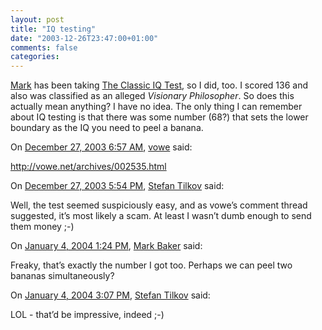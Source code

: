 ```yaml
---
layout: post
title: "IQ testing"
date: "2003-12-26T23:47:00+01:00"
comments: false
categories: 
---
```


<p><a href="http://www.markbaker.ca/2002/09/Blog/">Mark</a> has been taking <a href="http://web.tickle.com/tests/uiq/">The Classic IQ Test</a>, so I did, too. I scored 136 and also was classified as an alleged <em>Visionary Philosopher</em>.
So does this actually mean anything? I have no idea. The only thing I can remember about IQ testing is that there was some number (68?) that sets the lower boundary as the IQ you need to peel a banana.</p>

<section class="comments">

<div class="comment" id="comment-126">
On <a href="#comment-126" title="Permalink to this comment">December 27, 2003  6:57 AM</a>, <a href="http://vowe.net" title="http://vowe.net" rel="nofollow">vowe</a>
said:
<p><a href="http://vowe.net/archives/002535.html" rel="nofollow" /><a href="http://vowe.net/archives/002535.html" rel="nofollow">http://vowe.net/archives/002535.html</a></p>


<div class="comment" id="comment-127">
On <a href="#comment-127" title="Permalink to this comment">December 27, 2003  5:54 PM</a>, <a href="/en/staff/st/">Stefan Tilkov</a>
said:
<p>Well, the test seemed suspiciously easy, and as vowe&#8217;s comment thread suggested, it&#8217;s most likely a scam.
At least I wasn&#8217;t dumb enough to send them money ;-)</p>


<div class="comment" id="comment-128">
On <a href="#comment-128" title="Permalink to this comment">January  4, 2004  1:24 PM</a>, <a href="http://www.markbaker.ca" title="http://www.markbaker.ca" rel="nofollow">Mark Baker</a>
said:
<p>Freaky, that&#8217;s exactly the number I got too.  Perhaps we can peel two bananas simultaneously?</p>


<div class="comment" id="comment-129">
On <a href="#comment-129" title="Permalink to this comment">January  4, 2004  3:07 PM</a>, <a href="/en/staff/st/">Stefan Tilkov</a>
said:
<p>LOL - that&#8217;d be impressive, indeed ;-)</p>


</section>

